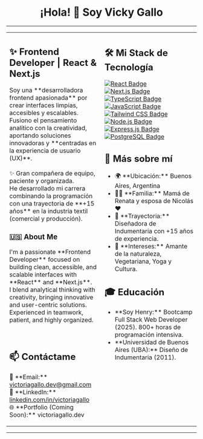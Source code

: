 <div align="center">
  <h1>¡Hola! 👋 Soy Vicky Gallo</h1>
</div>

---

<table align="center">
<tr>
<td width="50%" valign="top">
<h2>✨ Frontend Developer | React & Next.js</h2>
<p>
Soy una **desarrolladora frontend apasionada** por crear interfaces limpias, accesibles y escalables.<br>
Fusiono el pensamiento analítico con la creatividad, aportando soluciones innovadoras y **centradas en la experiencia de usuario (UX)**.<br>
<br>
✨ Gran compañera de equipo, paciente y organizada.<br>
He desarrollado mi carrera combinando la programación con una trayectoria de **+15 años** en la industria textil (comercial y producción).
</p>

<h3>🇺🇸 About Me</h3>
<p>
I'm a passionate **Frontend Developer** focused on building clean, accessible, and scalable interfaces with **React** and **Next.js**.<br>
I blend analytical thinking with creativity, bringing innovative and user-centric solutions. Experienced in teamwork, patient, and highly organized.
</p>

<br>

<h2>📫 Contáctame</h2>
<p>
📧 **Email:** <a href="mailto:victoriagallo.dev@gmail.com">victoriagallo.dev@gmail.com</a><br>
💼 **LinkedIn:** <a href="https://www.linkedin.com/in/victoriagallo">linkedin.com/in/victoriagallo</a><br>
🌐 **Portfolio (Coming Soon):** victoriagallo.dev
</p>
</td>

<td width="50%" valign="top">
<h2>🛠️ Mi Stack de Tecnología</h2>
<p align="left">
<a href="https://reactjs.org/" target="_blank" rel="noopener noreferrer"><img src="https://img.shields.io/badge/React-61DAFB?style=for-the-badge&logo=react&logoColor=white" alt="React Badge"/></a>
<a href="https://nextjs.org/" target="_blank" rel="noopener noreferrer"><img src="https://img.shields.io/badge/Next.js-000000?style=for-the-badge&logo=next.js&logoColor=white" alt="Next.js Badge"/></a>
<a href="https://www.typescriptlang.org/" target="_blank" rel="noopener noreferrer"><img src="https://img.shields.io/badge/TypeScript-3178C6?style=for-the-badge&logo=typescript&logoColor=white" alt="TypeScript Badge"/></a>
<a href="https://developer.mozilla.org/en-US/docs/Web/JavaScript" target="_blank" rel="noopener noreferrer"><img src="https://img.shields.io/badge/JavaScript-F7DF1E?style=for-the-badge&logo=javascript&logoColor=black" alt="JavaScript Badge"/></a>
<a href="https://tailwindcss.com/" target="_blank" rel="noopener noreferrer"><img src="https://img.shields.io/badge/Tailwind_CSS-06B6D4?style=for-the-badge&logo=tailwind-css&logoColor=white" alt="Tailwind CSS Badge"/></a>
<a href="https://nodejs.org/en/" target="_blank" rel="noopener noreferrer"><img src="https://img.shields.io/badge/Node.js-339933?style=for-the-badge&logo=node.js&logoColor=white" alt="Node.js Badge"/></a>
<a href="https://expressjs.com/" target="_blank" rel="noopener noreferrer"><img src="https://img.shields.io/badge/Express.js-000000?style=for-the-badge&logo=express&logoColor=white" alt="Express.js Badge"/></a>
<a href="https://www.postgresql.org/" target="_blank" rel="noopener noreferrer"><img src="https://img.shields.io/badge/PostgreSQL-4169E1?style=for-the-badge&logo=postgresql&logoColor=white" alt="PostgreSQL Badge"/></a>
</p>

<h2>🌱 Más sobre mí</h2>
<ul>
<li>🌍 **Ubicación:** Buenos Aires, Argentina</li>
<li>👩‍👧 **Familia:** Mamá de Renata y esposa de Nicolás ❤️</li>
<li>🎨 **Trayectoria:** Diseñadora de Indumentaria con +15 años de experiencia.</li>
<li>🌿 **Intereses:** Amante de la naturaleza, Vegetariana, Yoga y Cultura.</li>
</ul>

<h2>🎓 Educación</h2>
<ul>
<li>**Soy Henry:** Bootcamp Full Stack Web Developer (2025). 800+ horas de programación intensiva.</li>
<li>**Universidad de Buenos Aires (UBA):** Diseño de Indumentaria (2011).</li>
</ul>
</td>
</tr>
</table>

---
